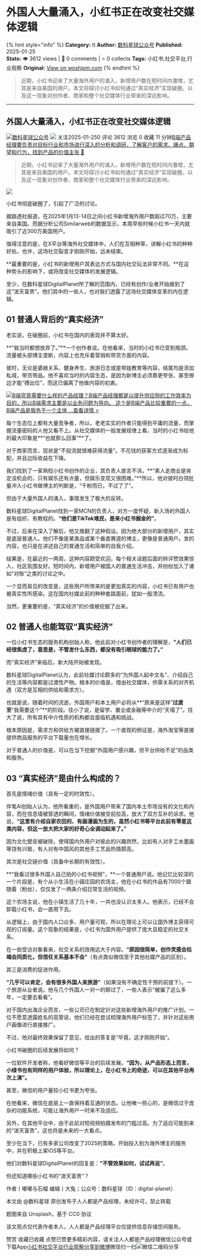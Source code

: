 # 外国人大量涌入，小红书正在改变社交媒体逻辑
{% hint style="info" %}
**Category:** It
**Author:** [数科星球公众号](https://www.woshipm.com/u/261015)
**Published:** 2025-01-25  
**Stats:** 👁️ 3612 views | 💬 0 comments | ⭐ 0 collects
**Tags:** 小红书,社交平台,行业观察
**Original:** [View on woshipm.com](https://www.woshipm.com/it/6173723.html)
{% endhint %}
> 近期，小红书迎来了大量海外用户的涌入，新增用户数在短时间内激增，尤其是来自美国的用户。本文将探讨小红书如何通过“真实经济”实现破圈，以及这一现象对创作者、商家和整个社交媒体行业带来的深远影响。

---

## 外国人大量涌入，小红书正在改变社交媒体逻辑

[![](https://static.woshipm.com/pmapp_avatar_20230428103706_4635.jpg?imageView2/1/w/72/h/72/q/100)](https://www.woshipm.com/u/261015)[数科星球公众号](https://www.woshipm.com/u/261015) ![](https://static.woshipm.com/tag/1101_1@2x.png) 关注2025-01-250 评论 3612 浏览 0 收藏 11 分钟[B端产品经理要负责对目标行业和市场进行深入的分析和调研，了解客户的需求、痛点、期望和行为，找到产品的价值主张 🔗](https://ke.qidianla.com/courses/bcpm)

> 近期，小红书迎来了大量海外用户的涌入，新增用户数在短时间内激增，尤其是来自美国的用户。本文将探讨小红书如何通过“真实经济”实现破圈，以及这一现象对创作者、商家和整个社交媒体行业带来的深远影响。

![](https://image.woshipm.com/2023/04/13/193f6938-d9e2-11ed-a6e8-00163e0b5ff3.jpg)

小红书彻底破圈了，引起了广泛的讨论。

据路透社报道，在2025年1月13-14日之间小红书新增海外用户数超过70万，主要来自美国。而据分析公司Similarweb的数据显示，本周早些时候小红书一天内就吸引了近300万美国用户。

值得注意的是，在X平台等海外社交媒体中，人们在互相种草，讲解小红书的种种好处。也许，这场社交裂变才刚刚开始，远未结束。

**最重要的是，小红书的新增用户其表达方式与国内社交玩法非常不同。**在这种势头的影响下，或将改变社交媒体的发展逻辑。

至少，在数科星球DigitalPlanet所了解的范围内，已经有创作/业者开始接到了这“泼天富贵”。他们其中的一些人，也对我们透露了这场社交媒体变革的内在逻辑。

## 01 普通人背后的“真实经济”

老实说，在破圈前，小红书在国内的表现并不算太好。

**“我当时都想放弃了。”**一个创作者说。在他看来，当时的小红书已受到瓶颈。流量被头部博主垄断，内容上也充斥着营销和带货方面的内容。

彼时，无论是婆媳关系、健身养生、旅游日志或是带娃教育等内容，结尾均是添加私域，带货带品。他不喜欢当时的内容生态，是因为新博主必须靠更夸张、甚至擦边才能“搏出位”，而这已偏离了他做内容的初衷。

[![](https://image.woshipm.com/2023/08/02/f7cafd68-30e3-11ee-9da3-00163e0b5ff3.png)B端究竟需要什么样的产品经理？B端产品经理都是以提升供应侧的工作效率为目的，所以B端需求主要是以业务问题为导向。 这个是B端产品比较重要的一点，B端产品是服务于一个主体 ...查看详情 >](https://ke.qidianla.com/courses/bcpm)

每个生态位上都有大量竞争者，所以，老老实实的作者只能得到平庸的流量，而掌握流量密码的人他又看不上。从社交媒体的一般发展规律上看，当时的小红书给他的最大印象是**“也就那么回事”**了。

对于商家而言，现状是“不投流就很难获得流量”。不花钱的获客方式逐渐成为标配，并且边际收益在下降。

我们找到了一家熟稔小红书创作的企业，其负责人直言不讳，**“素人走商业是肯定没机会的，只有娱乐还有点量，但娱乐变现又很困难。”**所以，他对彼时白领批量冲入小红书做博主的判断是，“千粉而已，不过了了”。

但由于大量外国人的涌入，事情发生了极大的反转。

数科星球DigitalPlanet找到一家MCN的负责人，对方一度怀疑，新入场的外国人是有组织、有教程的。**“他们是TikTok难民，是来小红书掘金的”**。

不过，后来在深入了解后，他又推翻了这种假设。因为绝大部分的新增用户，其实是底层普通人。他们不像是某类品或某个垂直赛道的博主，更像是普通用户。发的内容，也只是在讲述自己的普通生活和简单的自我介绍。

结果是，在最近的一两周，这种内容颇受欢迎。每个相关话题后面的转评赞效果惊人，社区氛围友好。短时间内，新增用户被国人的普通生活冲击，并纷纷加入了诸如“对账”之类的讨论之中。

一个显而易见的改变是，这些用户所带来的是更加真实的内容，小红书已有用户也被真实性所感染。这在国内社媒此前的种种套路面前，犹如一股清流。

当然，更重要的是，“真实经济”的价值被挖掘了出来。

## 02 普通人也能驾驭“真实经济”

一位小红书生态的服务机构创始人称，他此前对小红书创作者的理解是，**“人们已经很焦虑了，意思是，不管发什么东西，都没有吸引眼球的能力了。”**

而“真实经济”来临后，新大陆开始被发现。

数科星球DigitalPlanet认为，此前社媒讨论颇多的“为外国人起中文名”、介绍自己的生活等内容都是过渡性产物。根本的价值是，借由社交媒体，供需关系的对齐机遇（双方是互相的供给和需求方）。

也就是说，随着时间的流逝，外国用户和本土用户必将从**“原来是这样”**过渡至**“我需要这个”**的阶段。往小了说，是留学、置业或金融等中介的“天塌了”。往大了说，所有具有中介性质的机构都会面临机遇和挑战。

根本原因是，需求方和供给方被直接链接了。一个直观的例证是，海外淘宝等直接提供商品服务的平台下载量也在增长。

对于普通人的价值是，可以在当下挖掘“外国用户感兴趣，但平台供给不足”的品类和服务。

## 03 “真实经济”是由什么构成的？

首先是情绪价值（具有一定的时效性）。

伴笔AI创始人认为，他所看重的，是外国用户带来了国内本土市场没有的文化和内容，而在信息墙被穿透的瞬间，情绪价值被空前拉高，放大了双方互补的诉求。他说，**“这里有介绍自家农田的、有画漫画为生的，虽然小红书等平台此前有零星这类内容，但这一放大把大家的好奇心全调动起来了。”**

因为文化壁垒被破除，使得国内外用户对彼此的兴趣昂然，比如有人对手工水墨画等饶有兴致，有人对有中国风的其他手工艺品热情颇高。

其次是社交链价值（具备中长期的有效性）。

**“我看过很多外国人自己拍的小红书视频”，**一个普通用户说。他记忆比较深的一个片段是，有个从小生活在小镇庄园的农场主，他在小红书的作品有7000个跟随着（粉丝），仅仅发了一两条介绍日常生活的视频。

这个农场主说，他在小镇生活了几十年，一共也没认识太多人。他表示，已经不会卸载小红书，会一直用下去。

从逻辑上，由于国内人口众多、用户量可观，所以在理论上可以让国外博主获得可观的订阅量。这个现象的结果是，小红书为国外用户提供了庞大且稳定的社交关系。

在一些受访对象看来，社交关系的效用远大于内容。**“原因很简单，创作灵感会枯竭会同质化，但信任关系基本不会”**（有点类似微信至于其他社媒产品的区别）。

其三是消费的促进作用。

**“几乎可以肯定，会有很多外国人来旅游”**（如果没有不确定性干预的前提下）。一个旅游从业者说。他与几个外国人一对一的聊过了，一些人表示“被骗了这么多年，一定要去看看”。

对于国内出海企业而言，一些公司已在制定针对这些新增海外用户的推广计划。一位不愿意透露姓名的高管说，他们已经在尝试梳理海外用户标签了，并针对这些用户画像进行直接推广。

不过，他对最终效果保留了意见，给出的答复是“毕竟，这才刚刚开始”。

小红书破圈的后续发展将如何？

一位软件开发者称，他看好微信等平台的后续发展。**“因为，从产品形态上而言，小绿书也有同样的用户体验，所以理论上，在小红书上的奇迹，可以在其他平台再次上演”。**

甚至，微信的用户量较小红书更为夸张。

在他看来，微信在底层上一直保持着互通的状态。让他唯一担心的，是微信过于庞杂的功能系统，可能让海外用户一时来不及适应。

另外，在其他平台中，由于此前对短视频拍摄发布的门槛过高。为了适应可能到来的“泼天富贵”，这也将是未来的一大看点。

至少在当下，已有多家公司改变了2025的策略，开始投入到为海外博主的服务中，并在积极上架iOS等平台。

他们对数科星球DigitalPlanet的回复是：**“不管效果如何，试试再说”**。

你还知道哪些小红书的“泼天富贵”？

作者丨嘟嘟与石榴 编辑丨大兔；公众号：数科星球（ID：digital-planet）

本文由 @数科星球 原创发布于人人都是产品经理，未经许可，禁止转载

题图来自 Unsplash，基于 CC0 协议

该文观点仅代表作者本人，人人都是产品经理平台仅提供信息存储空间服务。

赞赏 收藏已收藏 点赞已赞更多精彩内容，请关注人人都是产品经理微信公众号或下载App[小红书](https://www.woshipm.com/tag/%e5%b0%8f%e7%ba%a2%e4%b9%a6)[社交平台](https://www.woshipm.com/tag/%e7%a4%be%e4%ba%a4%e5%b9%b3%e5%8f%b0)[行业观察](https://www.woshipm.com/tag/%e8%a1%8c%e4%b8%9a%e8%a7%82%e5%af%9f)[分享到微博](https://service.weibo.com/share/share.php?appkey=2775287854&title=外国人大量涌入，小红书正在改变社交媒体逻辑&url=https://www.woshipm.com/it/6173723.html&pic=https://image.woshipm.com/2023/04/13/193f6938-d9e2-11ed-a6e8-00163e0b5ff3.jpg)微信扫一扫![微信二维码](https://api.pwmqr.com/qrcode/create/?url=https://www.woshipm.com/it/6173723.html)分享